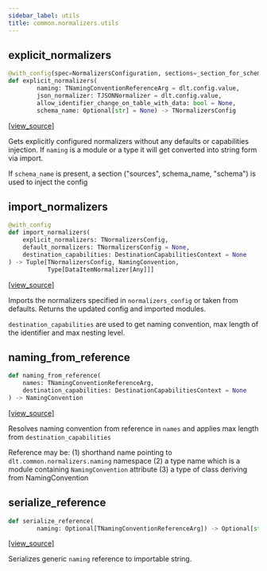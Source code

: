 ```yaml
---
sidebar_label: utils
title: common.normalizers.utils
---
```


## explicit\_normalizers

```python
@with_config(spec=NormalizersConfiguration, sections=_section_for_schema)
def explicit_normalizers(
        naming: TNamingConventionReferenceArg = dlt.config.value,
        json_normalizer: TJSONNormalizer = dlt.config.value,
        allow_identifier_change_on_table_with_data: bool = None,
        schema_name: Optional[str] = None) -> TNormalizersConfig
```

[[view_source]](https://github.com/dlt-hub/dlt/blob/e9c9ecfa8a644fdb516dd74aabca3bf75bafb154/dlt/common/normalizers/utils.py#L45)

Gets explicitly configured normalizers without any defaults or capabilities injection. If `naming`
is a module or a type it will get converted into string form via import.

If `schema_name` is present, a section ("sources", schema_name, "schema") is used to inject the config

## import\_normalizers

```python
@with_config
def import_normalizers(
    explicit_normalizers: TNormalizersConfig,
    default_normalizers: TNormalizersConfig = None,
    destination_capabilities: DestinationCapabilitiesContext = None
) -> Tuple[TNormalizersConfig, NamingConvention,
           Type[DataItemNormalizer[Any]]]
```

[[view_source]](https://github.com/dlt-hub/dlt/blob/e9c9ecfa8a644fdb516dd74aabca3bf75bafb154/dlt/common/normalizers/utils.py#L66)

Imports the normalizers specified in `normalizers_config` or taken from defaults. Returns the updated config and imported modules.

`destination_capabilities` are used to get naming convention, max length of the identifier and max nesting level.

## naming\_from\_reference

```python
def naming_from_reference(
    names: TNamingConventionReferenceArg,
    destination_capabilities: DestinationCapabilitiesContext = None
) -> NamingConvention
```

[[view_source]](https://github.com/dlt-hub/dlt/blob/e9c9ecfa8a644fdb516dd74aabca3bf75bafb154/dlt/common/normalizers/utils.py#L111)

Resolves naming convention from reference in `names` and applies max length from `destination_capabilities`

Reference may be: (1) shorthand name pointing to `dlt.common.normalizers.naming` namespace
(2) a type name which is a module containing `NamingConvention` attribute (3) a type of class deriving from NamingConvention

## serialize\_reference

```python
def serialize_reference(
        naming: Optional[TNamingConventionReferenceArg]) -> Optional[str]
```

[[view_source]](https://github.com/dlt-hub/dlt/blob/e9c9ecfa8a644fdb516dd74aabca3bf75bafb154/dlt/common/normalizers/utils.py#L178)

Serializes generic `naming` reference to importable string.

